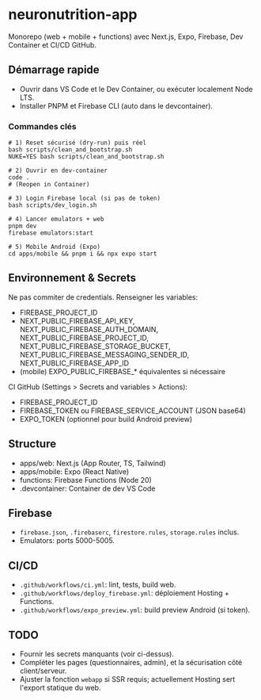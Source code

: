 # neuronutrition-app

Monorepo (web + mobile + functions) avec Next.js, Expo, Firebase, Dev Container et CI/CD GitHub.

## Démarrage rapide

- Ouvrir dans VS Code et le Dev Container, ou exécuter localement Node LTS.
- Installer PNPM et Firebase CLI (auto dans le devcontainer).

### Commandes clés

```
# 1) Reset sécurisé (dry-run) puis réel
bash scripts/clean_and_bootstrap.sh
NUKE=YES bash scripts/clean_and_bootstrap.sh

# 2) Ouvrir en dev-container
code .
# (Reopen in Container)

# 3) Login Firebase local (si pas de token)
bash scripts/dev_login.sh

# 4) Lancer emulators + web
pnpm dev
firebase emulators:start

# 5) Mobile Android (Expo)
cd apps/mobile && pnpm i && npx expo start
```

## Environnement & Secrets

Ne pas commiter de credentials. Renseigner les variables:

- FIREBASE_PROJECT_ID
- NEXT_PUBLIC_FIREBASE_API_KEY, NEXT_PUBLIC_FIREBASE_AUTH_DOMAIN, NEXT_PUBLIC_FIREBASE_PROJECT_ID,
  NEXT_PUBLIC_FIREBASE_STORAGE_BUCKET, NEXT_PUBLIC_FIREBASE_MESSAGING_SENDER_ID, NEXT_PUBLIC_FIREBASE_APP_ID
- (mobile) EXPO_PUBLIC_FIREBASE_* équivalentes si nécessaire

CI GitHub (Settings > Secrets and variables > Actions):

- FIREBASE_PROJECT_ID
- FIREBASE_TOKEN ou FIREBASE_SERVICE_ACCOUNT (JSON base64)
- EXPO_TOKEN (optionnel pour build Android preview)

## Structure

- apps/web: Next.js (App Router, TS, Tailwind)
- apps/mobile: Expo (React Native)
- functions: Firebase Functions (Node 20)
- .devcontainer: Container de dev VS Code

## Firebase

- `firebase.json`, `.firebaserc`, `firestore.rules`, `storage.rules` inclus.
- Emulators: ports 5000-5005.

## CI/CD

- `.github/workflows/ci.yml`: lint, tests, build web.
- `.github/workflows/deploy_firebase.yml`: déploiement Hosting + Functions.
- `.github/workflows/expo_preview.yml`: build preview Android (si token).

## TODO

- Fournir les secrets manquants (voir ci-dessus).
- Compléter les pages (questionnaires, admin), et la sécurisation côté client/serveur.
- Ajuster la fonction `webapp` si SSR requis; actuellement Hosting sert l'export statique du web.

